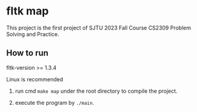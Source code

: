 # fltk map

This project is the first project of SJTU 2023 Fall Course CS2309 Problem Solving and Practice.

## How to run

fltk-version >= 1.3.4

Linux is recommended

1. run cmd `make map` under the root directory to compile the project.

2. execute the program by `./main`.